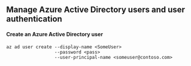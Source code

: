 ## Manage Azure Active Directory users and user authentication

#### Create an Azure Active Directory user
```
az ad user create --display-name <SomeUser>
                  --password <pass>
                  --user-principal-name <someuser@contoso.com>
```
